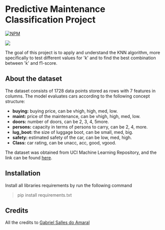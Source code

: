# Predictive Maintenance Classification Project 
[![NPM](https://img.shields.io/npm/l/react)](https://github.com/devsuperior/sds1-wmazoni/blob/master/LICENSE) 

<img src="https://hips.hearstapps.com/hmg-prod/amv-prod-cad-assets/images/17q3/685273/certified-pre-owned-cpo-vehicle-inspections-explained-feature-car-and-driver-photo-686965-s-original.jpg?resize=1200:*" />


The goal of this project is to apply and understand the KNN algorithm, more specifically to test different values for 'k' and to find the best combination between 'k' and f1-score.

## About the dataset
The dataset consists of 1728 data points stored as rows with 7 features in columns. The model evaluates cars according to the following concept structure:

* **buying:** buying price, can be vhigh, high, med, low.
* **maint:** price of the maintenance, can be vhigh, high, med, low.
* **doors:** number of doors, can be 2, 3, 4, 5more.
* **persons:** capacity in terms of persons to carry, can be 2, 4, more.
* **lug_boot:** the size of luggage boot, can be small, med, big.
* **safety:** estimated safety of the car, can be low, med, high.
* **Class:** car rating, can be unacc, acc, good, vgood. 

The dataset was obtained from UCI Machine Learning Repository, and the link can be found [here](https://archive.ics.uci.edu/ml/datasets/car+evaluation).

## Installation
Install all libraries requirements by run the following command

> pip install requirements.txt

## Credits

All the credits to [Gabriel Salles do Amaral](https://www.linkedin.com/in/gabriel-salles788/)
